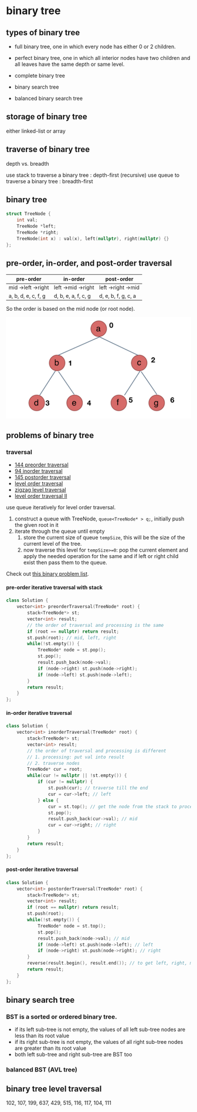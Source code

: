 # binary tree

## types of binary tree

* full binary tree,  one in which every node has either 0 or 2 children.

* perfect binary tree, one in which all interior nodes have two children and all leaves have the same depth or same level.

* complete binary tree

* binary search tree

* balanced binary search tree

## storage of binary tree

either linked-list or array

## traverse of binary tree

depth vs. breadth

use stack to traverse a binary tree : depth-first (recursive)
use queue to traverse a binary tree : breadth-first

## binary tree

```C++
struct TreeNode {
    int val;
    TreeNode *left;    
    TreeNode *right;
    TreeNode(int x) : val(x), left(nullptr), right(nullptr) {}    
};
```

## pre-order, in-order, and post-order traversal

| pre-order | in-order | post-order |
| --------- | -------- | ---------- |
| mid ->left ->right | left ->mid ->right | left ->right ->mid |
| a, b, d, e, c, f, g| d, b, e, a, f, c, g| d, e, b, f, g, c, a|

So the order is based on the mid node (or root node).

![binary-tree](https://github.com/un01s/code-exercises/blob/main/media/binary-tree.png)

## problems of binary tree

### traversal

* [144 preorder traversal](https://leetcode.com/problems/binary-tree-preorder-traversal/)
* [94 inorder traversal](https://leetcode.com/problems/binary-tree-inorder-traversal/)
* [145 postorder traversal](https://leetcode.com/problems/binary-tree-postorder-traversal/)
* [level order traversal](https://leetcode.com/problems/binary-tree-level-order-traversal/)
* [zigzag level traversal](https://leetcode.com/problems/binary-tree-zigzag-level-order-traversal/)
* [level order traversal II](https://leetcode.com/problems/binary-tree-level-order-traversal-ii/)

use queue iteratively for level order traversal.

1. construct a queue with TreeNode, ```queue<TreeNode* > q;```, initially push the given root in it
2. iterate through the queue until empty
    1. store the current size of queue ```tempSize```, this will be the size of the current level of the tree.
    2. now traverse this level for ```tempSize>=0```: pop the current element and apply the needed operation for the same and if left or right child exist then pass them to the queue.

Check out [this binary problem list](https://leetcode.com/discuss/study-guide/1212004/Binary-Trees-study-guide).

#### pre-order iterative traversal with stack

```C++
class Solution {
    vector<int> preorderTraversal(TreeNode* root) {
        stack<TreeNode*> st;
        vector<int> result;
        // the order of traversal and processing is the same
        if (root == nullptr) return result;
        st.push(root); // mid, left, right
        while(!st.empty()) {
            TreeNode* node = st.pop();
            st.pop();
            result.push_back(node->val);
            if (node->right) st.push(node->right);
            if (node->left) st.push(node->left);
        }
        return result;
    }
};
```

#### in-order iterative traversal

```C++
class Solution {
    vector<int> inorderTraversal(TreeNode* root) {
        stack<TreeNode*> st;
        vector<int> result;
        // the order of traversal and processing is different
        // 1. processing: put val into result
        // 2. traverse nodes
        TreeNode* cur = root;
        while(cur != nullptr || !st.empty()) {
            if (cur != nullptr) {
                st.push(cur); // traverse till the end
                cur = cur->left; // left
            } else {
                cur = st.top(); // get the node from the stack to process
                st.pop();
                result.push_back(cur->val); // mid
                cur = cur->right; // right
            }
        }
        return result;
    }
};
```

#### post-order iterative traversal

```C++
class Solution {
    vector<int> postorderTraversal(TreeNode* root) {
        stack<TreeNode*> st;
        vector<int> result;
        if (root == nullptr) return result;
        st.push(root);
        while(!st.empty()) {
            TreeNode* node = st.top();
            st.pop();
            result.push_back(node->val); // mid
            if (node->left) st.push(node->left); // left
            if (node->right) st.push(node->right); // right 
        }
        reverse(result.begin(), result.end()); // to get left, right, mid
        return result;
    }
};
```
## binary search tree

### BST is a sorted or ordered binary tree. 

* if its left sub-tree is not empty, the values of all left sub-tree nodes are less than its root value
* if its right sub-tree is not empty, the values of all right sub-tree nodes are greater than its root value
* both left sub-tree and right sub-tree are BST too

### balanced BST (AVL tree)

## binary tree level traversal

102, 107, 199, 637, 429, 515, 116, 117, 104, 111

